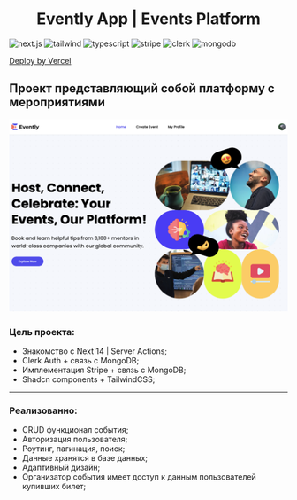 <h1 align='center'>Evently App | Events Platform</h1>

![next.js](https://img.shields.io/badge/next.js-F5F5F5?style=for-the-badge&logo=next.js&logoColor=black)
![tailwind](https://img.shields.io/badge/tailwind-F5F5F5?style=for-the-badge&logo=tailwindcss&logoColor=#06b6d4) 
![typescript](https://img.shields.io/badge/TypeScript-F5F5F5?style=for-the-badge&logo=typescript)
![stripe](https://img.shields.io/badge/Stripe-F5F5F5?style=for-the-badge&logo=stripe)
![clerk](https://img.shields.io/badge/clerk-000000?style=for-the-badge&logo=clerk)
![mongodb](https://img.shields.io/badge/mongodb-F5F5F5?style=for-the-badge&logo=mongodb)

[Deploy by Vercel](https://evently-two-ruby.vercel.app/)

<h2>Проект представляющий собой платформу с мероприятиями</h2> 

<img src='./evently_readme.png'/>

<h3>Цель проекта:</h3>

+ Знакомство с Next 14 | Server Actions;
+ Clerk Auth + связь с MongoDB;
+ Имплементация Stripe + связь с MongoDB;
+ Shadcn components + TailwindCSS;
___

<h3>Реализованно:</h3>

+ CRUD функционал события;
+ Авторизация пользователя;
+ Роутинг, пагинация, поиск;
+ Данные хранятся в базе данных;
+ Адаптивный дизайн;
+ Организатор события имеет доступ к данным пользователей купивших билет;